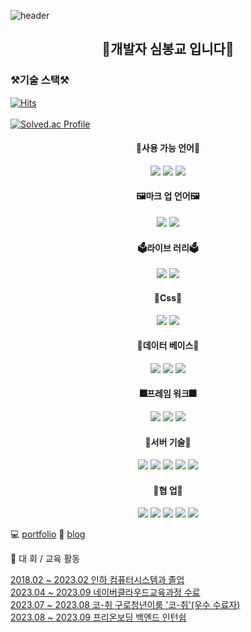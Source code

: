  ![header](https://capsule-render.vercel.app/api?type=rounded&color=timeGradient&text=Welcome%20to%20Sim's%20GitHub%20&animation=twinkling&fontSize=40&fontAlignY=50&fontAlign=50&height=180)


  <div align=center>
    
## 👋개발자 심봉교 입니다👋  
 
  </div> 
  

### ⚒기술 스택⚒
[![Hits](https://hits.seeyoufarm.com/api/count/incr/badge.svg?url=https%3A%2F%2Fgithub.com%2Fbong94688&count_bg=%2379C83D&title_bg=%23555555&icon=&icon_color=%23E7E7E7&title=hits&edge_flat=false)](https://hits.seeyoufarm.com)	
</br>
[![Solved.ac Profile](http://mazassumnida.wtf/api/v2/generate_badge?boj=bong6260)](https://solved.ac/bong6260/)

  <div align=center>
 <h4>📒사용 가능 언어📒</h4>
<img src="https://img.shields.io/badge/java-007396?style=for-the-badge&logo=java&logoColor=white"> 
  <img src="https://img.shields.io/badge/python-3776AB?style=for-the-badge&logo=python&logoColor=white">
   <img src="https://img.shields.io/badge/javascript-F7DF1E?style=for-the-badge&logo=javascript&logoColor=black"> 
  <br>
    <h4>🖼마크 업 언어🖼</h4>
  <img src="https://img.shields.io/badge/html5-E34F26?style=for-the-badge&logo=html5&logoColor=white"> 
  <img src="https://img.shields.io/badge/css-1572B6?style=for-the-badge&logo=css3&logoColor=white"> 
<br>
  <h4>🗳라이브 러리🗳</h4>
  <img src="https://img.shields.io/badge/jquery-0769AD?style=for-the-badge&logo=jquery&logoColor=white">
  <img src="https://img.shields.io/badge/Socket.io-010101?style=for-the-badge&logo=Socket.io&logoColor=white">
<br>
  <h4>🎨Css🎨</h4>
  <img src="https://img.shields.io/badge/bootstrap-7952B3?style=for-the-badge&logo=bootstrap&logoColor=white">
  <img src="https://img.shields.io/badge/mui-0769AD?style=for-the-badge&logo=mui&logoColor=white">

  <br>
    <h4>🍳데이터 베이스🍳</h4>
  <img src="https://img.shields.io/badge/oracle-F80000?style=for-the-badge&logo=oracle&logoColor=white"> 
  <img src="https://img.shields.io/badge/mysql-4479A1?style=for-the-badge&logo=mysql&logoColor=white"> 
  <img src="https://img.shields.io/badge/redis-FF0000?style=for-the-badge&logo=redis&logoColor=white"> 

  <br>
    <h4>🎆프레임 워크🎆</h4>
  <img src="https://img.shields.io/badge/react-61DAFB?style=for-the-badge&logo=react&logoColor=black"> 
  <img src="https://img.shields.io/badge/node.js-339933?style=for-the-badge&logo=Node.js&logoColor=white">
  <img src="https://img.shields.io/badge/spring-6DB33F?style=for-the-badge&logo=spring&logoColor=white"> 
  <br>
  <h4>🎫서버 기술🎫</h4>
  <img src="https://img.shields.io/badge/linux-FCC624?style=for-the-badge&logo=linux&logoColor=black"> 
  <img src="https://img.shields.io/badge/NCP-GR?style=for-the-badge&logo=Naver&logoColor=white" >
  <img src="https://img.shields.io/badge/apache tomcat-F8DC75?style=for-the-badge&logo=apachetomcat&logoColor=white">
  <img src="https://img.shields.io/badge/Docker-2496ED?style=for-the-badge&logo=Docker&logoColor=white"/> 
  <img src="https://img.shields.io/badge/Jenkins-D24939?style=for-the-badge&logo=Jenkins&logoColor=white"/> 
  <br>
  <h4>👔협 업👔</h4>
  <img src="https://img.shields.io/badge/github-181717?style=for-the-badge&logo=github&logoColor=white">
  <img src="https://img.shields.io/badge/git-F05032?style=for-the-badge&logo=git&logoColor=white">
  <img src="https://img.shields.io/badge/figma-F05032?style=for-the-badge&logo=figma&logoColor=white">
  <img src="https://img.shields.io/badge/jira-00F0FF?style=for-the-badge&logo=jira&logoColor=white">
  <img src="https://img.shields.io/badge/notion-181717?style=for-the-badge&logo=notion&logoColor=white">

  <br>
  
  </div>

💻 [portfolio](https://elastic-vanilla-3d4.notion.site/My-name-is-simbonggyo-452d7108974f4a8b8ff0c111c360d205?pvs=4)
📗 [blog](https://velog.io/@bong9468)

🥇 대 회 / 교육 활동

[2018.02 ~ 2023.02 인하 컴퓨터시스템과 졸업](https://github.com/bong94688)<br>
[2023.04 ~ 2023.09 네이버클라우드교육과정 수료](https://github.com/bong94688)<br>
[2023.07 ~ 2023.08 코-취 구로청년이룸 '코-취'(우수 수료자)](https://github.com/bong94688)<br>
[2023.08 ~ 2023.09 프리온보딩 백엔드 인턴쉽](https://github.com/bong94688)

